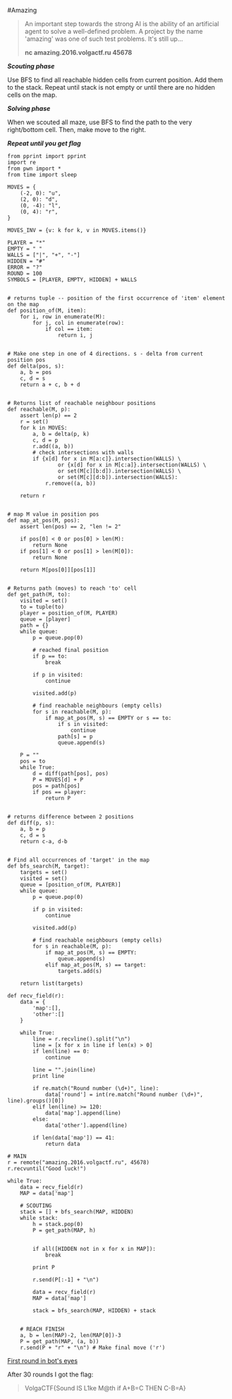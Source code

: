 #Amazing

> An important step towards the strong AI is the ability of an
> artificial agent to solve a well-defined problem. A project by the
> name 'amazing' was one of such test problems. It's still up...
> 
> **nc amazing.2016.volgactf.ru 45678**

***Scouting phase***

Use BFS to find all reachable hidden cells from current position. Add them to the stack. Repeat until stack is not empty or until there are no hidden cells on the map.

***Solving phase***

When we scouted all maze, use BFS to find the path to the very right/bottom cell.
Then, make move to the right.

***Repeat until you get flag***


```
from pprint import pprint
import re
from pwn import *
from time import sleep

MOVES = {
    (-2, 0): "u",
    (2, 0): "d",
    (0, -4): "l",
    (0, 4): "r",
}

MOVES_INV = {v: k for k, v in MOVES.items()}

PLAYER = "*"
EMPTY = " "
WALLS = ["|", "+", "-"]
HIDDEN = "#"
ERROR = "?"
ROUND = 100
SYMBOLS = [PLAYER, EMPTY, HIDDEN] + WALLS


# returns tuple -- position of the first occurrence of 'item' element on the map
def position_of(M, item):
    for i, row in enumerate(M):
        for j, col in enumerate(row):
            if col == item:
                return i, j


# Make one step in one of 4 directions. s - delta from current position pos
def delta(pos, s):
    a, b = pos
    c, d = s
    return a + c, b + d


# Returns list of reachable neighbour positions
def reachable(M, p):
    assert len(p) == 2
    r = set()
    for k in MOVES:
        a, b = delta(p, k)
        c, d = p
        r.add((a, b))
        # check intersections with walls
        if {x[d] for x in M[a:c]}.intersection(WALLS) \
                or {x[d] for x in M[c:a]}.intersection(WALLS) \
                or set(M[c][b:d]).intersection(WALLS) \
                or set(M[c][d:b]).intersection(WALLS):
            r.remove((a, b))

    return r


# map M value in position pos
def map_at_pos(M, pos):
    assert len(pos) == 2, "len != 2"

    if pos[0] < 0 or pos[0] > len(M):
        return None
    if pos[1] < 0 or pos[1] > len(M[0]):
        return None

    return M[pos[0]][pos[1]]


# Returns path (moves) to reach 'to' cell
def get_path(M, to):
    visited = set()
    to = tuple(to)
    player = position_of(M, PLAYER)
    queue = [player]
    path = {}
    while queue:
        p = queue.pop(0)

        # reached final position
        if p == to:
            break

        if p in visited:
            continue

        visited.add(p)

        # find reachable neighbours (empty cells)
        for s in reachable(M, p):
            if map_at_pos(M, s) == EMPTY or s == to:
                if s in visited:
                    continue
                path[s] = p
                queue.append(s)

    P = ""
    pos = to
    while True:
        d = diff(path[pos], pos)
        P = MOVES[d] + P
        pos = path[pos]
        if pos == player:
            return P


# returns difference between 2 positions
def diff(p, s):
    a, b = p
    c, d = s
    return c-a, d-b


# Find all occurrences of 'target' in the map
def bfs_search(M, target):
    targets = set()
    visited = set()
    queue = [position_of(M, PLAYER)]
    while queue:
        p = queue.pop(0)

        if p in visited:
            continue

        visited.add(p)

        # find reachable neighbours (empty cells)
        for s in reachable(M, p):
            if map_at_pos(M, s) == EMPTY:
                queue.append(s)
            elif map_at_pos(M, s) == target:
                targets.add(s)

    return list(targets)

def recv_field(r):
    data = {
        'map':[],
        'other':[]
    }

    while True:
        line = r.recvline().split("\n")
        line = [x for x in line if len(x) > 0]
        if len(line) == 0:
            continue

        line = "".join(line)
        print line

        if re.match("Round number (\d+)", line):
            data['round'] = int(re.match("Round number (\d+)", line).groups()[0])
        elif len(line) >= 120:
            data['map'].append(line)
        else:
            data['other'].append(line)

        if len(data['map']) == 41:
            return data

# MAIN
r = remote("amazing.2016.volgactf.ru", 45678)
r.recvuntil("Good luck!")

while True:
    data = recv_field(r)
    MAP = data['map']

    # SCOUTING
    stack = [] + bfs_search(MAP, HIDDEN)
    while stack:
        h = stack.pop(0)
        P = get_path(MAP, h)


        if all([HIDDEN not in x for x in MAP]):
            break
        
        print P

        r.send(P[:-1] + "\n")
        
        data = recv_field(r)
        MAP = data['map']

        stack = bfs_search(MAP, HIDDEN) + stack


    # REACH FINISH
    a, b = len(MAP)-2, len(MAP[0])-3
    P = get_path(MAP, (a, b))
    r.send(P + "r" + "\n") # Make final move ('r')
```



[First round in bot's eyes](http://pastebin.com/RQmP1EDr)

After 30 rounds I got the flag: 

> VolgaCTF{Sound IS L1ke M@th if A+B=C THEN C-B=A}
